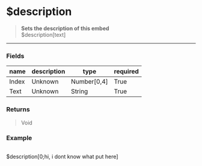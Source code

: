 # **$description**
> **Sets the description of this embed** <br/>
> $description[text]
- - -

### Fields
| name | description | type | required |
|------|-------------|------|----------|
| Index | Unknown | Number[0,4] | True |
| Text | Unknown | String | True |

### Returns
> Void

### Example
> ```php
$description[0;hi, i dont know what put here]
```